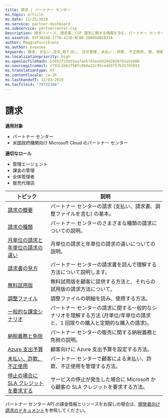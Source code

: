 ```yaml
---
title: 請求 | パートナー センター
ms.topic: article
ms.date: 11/25/2019
ms.service: partner-dashboard
ms.subservice: partnercenter-csp
Description: 請求リソース、請求書、CSP 請求に関する情報を含む、パートナー センターの請求に関するトピックについて説明します。
ms.assetid: 97F3B1A0-277A-423D-BC8B-2D0056BCD33A
author: MaggiePucciEvans
ms.author: evansma
keywords: 請求, 支払い,注文,取り消し, 注文管理, 未払い, 詐欺, 不正使用, 税, 税額控除, 調整ファイル, 調整用のファイル
ms.localizationpriority: high
ms.openlocfilehash: b3052f33b55ea7aa57d5ee9d29d2839791a92088
ms.sourcegitcommit: c793c1b61f50fc0b0a12c95cedd9f57b31703093
ms.translationtype: HT
ms.contentlocale: ja-JP
ms.lasthandoff: 12/03/2019
ms.locfileid: "74722166"
---
```

# <a name="billing"></a>請求

**適用対象**

- パートナー センター
- 米国政府機関向け Microsoft Cloud のパートナー センター

**適切なロール**

- 管理エージェント
- 課金の管理
- 全体管理者
- 販売代理店

| トピック | 説明 |
| ----- | ----------- |
| [請求の概要](billing-basics.md) | パートナー センターの請求 (支払い、請求書、調整ファイルを含む) の基本。 |
| [請求の種類](billing-different-types.md) | パートナー センターのさまざまな種類の請求についての説明。 |
| [月単位の請求と年単位の請求の違い](billing-annual-monthly.md) | 月単位の請求と年単位の請求の違いについての説明。 |
| [請求書の見方](read-your-bill.md) | パートナー センターの請求書を読んで理解する方法について説明します。 |
| [無料試用版](offer-your-customers-trials-of-microsoft-products.md) | 無料試用版を顧客に提供する方法と、それらの試用版の請求方法について。 |
| [調整ファイル](use-the-reconciliation-files.md) | 調整ファイルの明細を読み、使用する方法。 |
| [一般的な課金シナリオ](common-billing-scenarios.md) | パートナー センターの請求に関する一般的なシナリオを理解する方法 (月単位/年単位の請求と、1 回限りの購入と定期的な購入の請求)。 |
| [納税義務と免除](tax-and-tax-exemptions.md) | パートナー センターの販売に関する納税義務と免税の説明。 |
| [Azure 支出予算](set-an-azure-spending-budget-for-your-customers.md) | 顧客向けに Azure 支出予算を設定する方法。 |
| [未払い、詐欺、不正使用](non-payment--fraud--or-misuse.md) | パートナー センターで顧客による未払い、詐欺、不正使用を管理する方法。 |
| [停止の場合に SLA クレジットを要求する](request-credit.md) | サービスの停止が発生した場合に Microsoft から顧客の SLA クレジットを要求する方法。 |

パートナー センター API の課金情報とリソースをお探しの場合は、[開発者向け請求のドキュメント](https://docs.microsoft.com/partner-center/develop/manage-billing)を参照してください。
